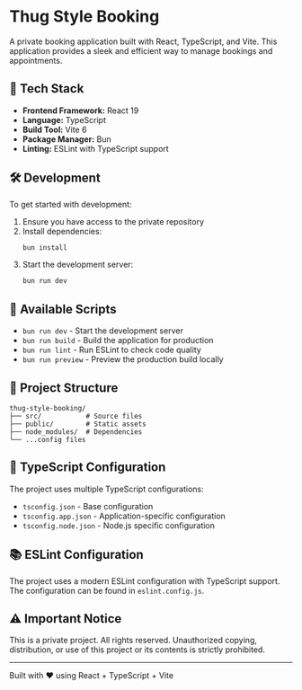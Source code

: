 # Thug Style Booking

A private booking application built with React, TypeScript, and Vite. This application provides a sleek and efficient way to manage bookings and appointments.

## 🚀 Tech Stack

- **Frontend Framework:** React 19
- **Language:** TypeScript
- **Build Tool:** Vite 6
- **Package Manager:** Bun
- **Linting:** ESLint with TypeScript support

## 🛠️ Development

To get started with development:

1. Ensure you have access to the private repository
2. Install dependencies:
   ```bash
   bun install
   ```
3. Start the development server:
   ```bash
   bun run dev
   ```

## 📝 Available Scripts

- `bun run dev` - Start the development server
- `bun run build` - Build the application for production
- `bun run lint` - Run ESLint to check code quality
- `bun run preview` - Preview the production build locally

## 🔧 Project Structure

```
thug-style-booking/
├── src/           # Source files
├── public/        # Static assets
├── node_modules/  # Dependencies
└── ...config files
```

## 🧪 TypeScript Configuration

The project uses multiple TypeScript configurations:

- `tsconfig.json` - Base configuration
- `tsconfig.app.json` - Application-specific configuration
- `tsconfig.node.json` - Node.js specific configuration

## 📚 ESLint Configuration

The project uses a modern ESLint configuration with TypeScript support. The configuration can be found in `eslint.config.js`.

## ⚠️ Important Notice

This is a private project. All rights reserved. Unauthorized copying, distribution, or use of this project or its contents is strictly prohibited.

---

Built with ❤️ using React + TypeScript + Vite
